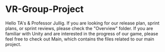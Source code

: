 # VR-Group-Project

Hello TA's & Professor Jullig. If you are looking for our release plan, sprint plans, or sprint reviews, please check the "Overview" folder. If you are familiar with Unity and are interested in the progress of our game, please feel free to check out Main, which contains the files related to our main project. 
